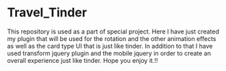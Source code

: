 # Travel_Tinder
This repository is used as a part of special project.
Here I have just created my plugin that will be used for the rotation and the other animation effects as well as the card type UI that is just like tinder. In addition to that I have used transform jquery plugin and the mobile jquery in order to create an overall experience just like tinder. Hope you enjoy it.!!

